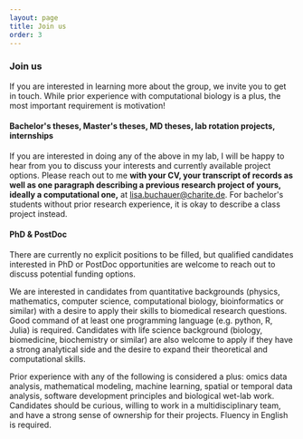 ```yaml
---
layout: page
title: Join us
order: 3
---
```


### Join us

If you are interested in learning more about the group, we invite you to get in touch. While prior experience with computational biology is a plus, the most important requirement is motivation!

#### Bachelor's theses, Master's theses, MD theses, lab rotation projects, internships
If you are interested in doing any of the above in my lab, I will be happy to hear from you to discuss your interests and currently available project options. Please reach out to me __with your CV, your transcript of records as well as one paragraph describing a previous research project of yours, ideally a computational one,__ at [lisa.buchauer@charite.de](mailto:lisa.buchauer@charite.de). For bachelor's students without prior research experience, it is okay to describe a class project instead.

#### PhD & PostDoc

There are currently no explicit positions to be filled, but qualified candidates interested in PhD or PostDoc opportunities are welcome to reach out to discuss potential funding options.  

We are interested in candidates from quantitative backgrounds (physics, mathematics, computer science, computational biology, bioinformatics or similar) with a desire to apply their skills to biomedical research questions. Good command of at least one programming language (e.g. python, R, Julia) is required. Candidates with life science background (biology, biomedicine, biochemistry or similar) are also welcome to apply if they have a strong analytical side and the desire to expand their theoretical and computational skills.  

Prior experience with any of the following is considered a plus: omics data analysis, mathematical modeling, machine learning, spatial or temporal data analysis, software development principles and biological wet-lab work. Candidates should be curious, willing to work in a multidisciplinary team, and have a strong sense of ownership for their projects. Fluency in English is required.





